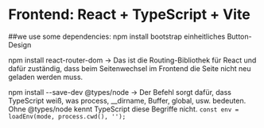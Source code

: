 # Frontend: React + TypeScript + Vite

##we use some dependencies:
npm install bootstrap
einheitliches Button-Design

npm install react-router-dom
-> Das ist die Routing-Bibliothek für React und dafür zuständig, dass beim Seitenwechsel im Frontend die Seite nicht neu geladen werden muss.

npm install --save-dev @types/node
-> Der Befehl sorgt dafür, dass TypeScript weiß, was process, __dirname, Buffer, global, usw. bedeuten. Ohne @types/node kennt TypeScript diese Begriffe nicht. `const env = loadEnv(mode, process.cwd(), '');`